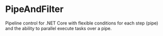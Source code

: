 # PipeAndFilter
Pipeline control for .NET Core with flexible conditions for each step (pipe) and the ability to parallel execute tasks over a pipe.

